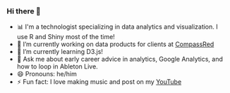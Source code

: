 ### Hi there 👋

- 📊 I'm a technologist specializing in data analytics and visualization. I use R and Shiny most of the time!
- 🔭 I’m currently working on data products for clients at [CompassRed](https://compassred.com)
- 🌱 I’m currently learning D3.js!
- 💬 Ask me about early career advice in analytics, Google Analytics, and how to loop in Ableton Live.
- 😄 Pronouns: he/him
- ⚡ Fun fact: I love making music and post on my [YouTube](https://youtube.com/benkates)
